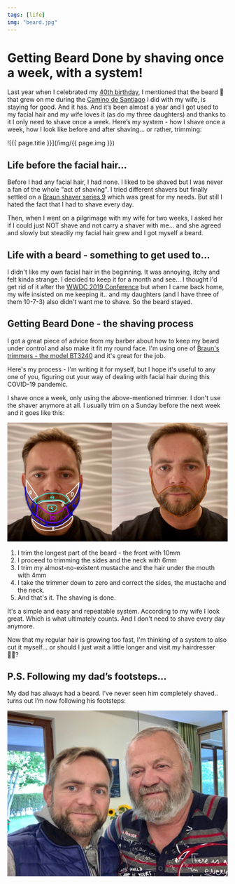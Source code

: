 ```yaml
---
tags: [life]
img: "beard.jpg"
---
```


# Getting Beard Done by shaving once a week, with a system!

Last year when I celebrated my [40th birthday](https://sliwinski.com/forty), I mentioned that the beard 🧔 that grew on me during the [Camino de Santiago](https://sliwinski.com/thepodcast-187/) I did with my wife, is staying for good. And it has. And it’s been almost a year and I got used to my facial hair and my wife loves it (as do my three daughters) and thanks to it I only need to shave once a week. Here’s my system - how I shave once a week, how I look like before and after shaving... or rather, trimming:

<!--More-->

![{{ page.title }}](/img/{{ page.img }})

## Life before the facial hair...

Before I had any facial hair, I had none. I liked to be shaved but I was never a fan of the whole "act of shaving". I tried different shavers but finally settled on a [Braun shaver series 9](https://us.braun.com/en-us/male-grooming/shavers-for-men/series-9) which was great for my needs. But still I hated the fact that I had to shave every day.

Then, when I went on a pilgrimage with my wife for two weeks, I asked her if I could just NOT shave and not carry a shaver with me... and she agreed and slowly but steadily my facial hair grew and I got myself a beard.

## Life with a beard - something to get used to...

I didn't like my own facial hair in the beginning. It was annoying, itchy and felt kinda strange. I decided to keep it for a month and see... I thought I'd get rid of it after the [WWDC 2019 Conference](https://sliwinski.com/thepodcast-189) but when I came back home, my wife insisted on me keeping it.. and my daughters (and I have three of them 10-7-3) also didn't want me to shave. So the beard stayed.

## Getting Beard Done - the shaving process

I got a great piece of advice from my barber about how to keep my beard under control and also make it fit my round face. I'm using one of [Braun's trimmers - the model BT3240](https://us.braun.com/en-us/male-grooming/stylers-and-trimmers/beard-trimmer) and it's great for the job.

Here's my process - I'm writing it for myself, but I hope it's useful to any one of you, figuring out your way of dealing with facial hair during this COVID-19 pandemic.

I shave once a week, only using the above-mentioned trimmer. I don't use the shaver anymore at all. I usually trim on a Sunday before the next week and it goes like this:

![Getting Beard Done by shaving once a week, with a system! 2](/img/beard-2.jpg)

1. I trim the longest part of the beard - the front with 10mm
2. I proceed to trimming the sides and the neck with 6mm
3. I trim my almost-no-existent mustache and the hair under the mouth with 4mm
4. I take the trimmer down to zero and correct the sides, the mustache and the neck.
5. And that's it. The shaving is done.

It's a simple and easy and repeatable system. According to my wife I look great. Which is what ultimately counts. And I don't need to shave every day anymore.

Now that my regular hair is growing too fast, I'm thinking of a system to also cut it myself... or should I just wait a little longer and visit my hairdresser 💇‍♂️?

## P.S. Following my dad’s footsteps...

My dad has always had a beard. I’ve never seen him completely shaved.. turns out I’m now following his footsteps:

![Getting Beard Done by shaving once a week, with a system! 3](/img/beard-3.jpg)

[n]: https://nozbe.com/?a=mike
[p]: https://thepodcast.fm/